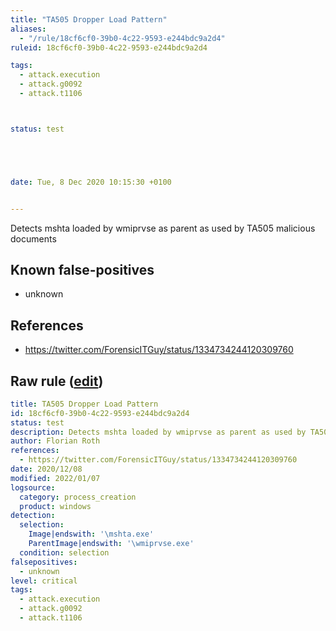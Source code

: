 ```yaml
---
title: "TA505 Dropper Load Pattern"
aliases:
  - "/rule/18cf6cf0-39b0-4c22-9593-e244bdc9a2d4"
ruleid: 18cf6cf0-39b0-4c22-9593-e244bdc9a2d4

tags:
  - attack.execution
  - attack.g0092
  - attack.t1106



status: test





date: Tue, 8 Dec 2020 10:15:30 +0100


---
```


Detects mshta loaded by wmiprvse as parent as used by TA505 malicious documents

<!--more-->


## Known false-positives

* unknown



## References

* https://twitter.com/ForensicITGuy/status/1334734244120309760


## Raw rule ([edit](https://github.com/SigmaHQ/sigma/edit/master/rules/windows/process_creation/proc_creation_win_apt_ta505_dropper.yml))
```yaml
title: TA505 Dropper Load Pattern
id: 18cf6cf0-39b0-4c22-9593-e244bdc9a2d4
status: test
description: Detects mshta loaded by wmiprvse as parent as used by TA505 malicious documents
author: Florian Roth
references:
  - https://twitter.com/ForensicITGuy/status/1334734244120309760
date: 2020/12/08
modified: 2022/01/07
logsource:
  category: process_creation
  product: windows
detection:
  selection:
    Image|endswith: '\mshta.exe'
    ParentImage|endswith: '\wmiprvse.exe'
  condition: selection
falsepositives:
  - unknown
level: critical
tags:
  - attack.execution
  - attack.g0092
  - attack.t1106

```
